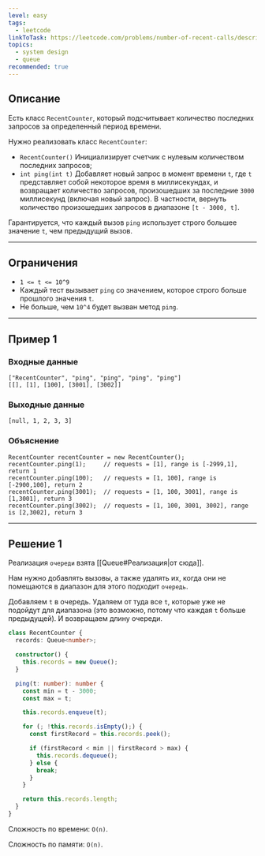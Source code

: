 ```yaml
---
level: easy
tags:
  - leetcode
linkToTask: https://leetcode.com/problems/number-of-recent-calls/description/
topics:
  - system design
  - queue
recommended: true
---
```

## Описание

Есть класс `RecentCounter`, который подсчитывает количество последних запросов за определенный период времени.

Нужно реализовать класс `RecentCounter`:

- `RecentCounter()` Инициализирует счетчик с нулевым количеством последних запросов;
- `int ping(int t)` Добавляет новый запрос в момент времени `t`, где `t` представляет собой некоторое время в миллисекундах, и возвращает количество запросов, произошедших за последние `3000` миллисекунд (включая новый запрос). В частности, вернуть количество произошедших запросов в диапазоне `[t - 3000, t]`.

Гарантируется, что каждый вызов `ping` использует строго большее значение `t`, чем предыдущий вызов.

---
## Ограничения

- `1 <= t <= 10^9`
- Каждый тест вызывает `ping` со значением, которое строго больше прошлого значения `t`.
- Не больше, чем `10^4` будет вызван метод `ping`.

---
## Пример 1

### Входные данные

```
["RecentCounter", "ping", "ping", "ping", "ping"]
[[], [1], [100], [3001], [3002]]
```
### Выходные данные

```
[null, 1, 2, 3, 3]
```
### Объяснение

```
RecentCounter recentCounter = new RecentCounter();
recentCounter.ping(1);     // requests = [1], range is [-2999,1], return 1
recentCounter.ping(100);   // requests = [1, 100], range is [-2900,100], return 2
recentCounter.ping(3001);  // requests = [1, 100, 3001], range is [1,3001], return 3
recentCounter.ping(3002);  // requests = [1, 100, 3001, 3002], range is [2,3002], return 3
```

---
## Решение 1

Реализация `очереди` взята [[Queue#Реализация|от сюда]].

Нам нужно добавлять вызовы, а также удалять их, когда они не помещаются в диапазон для этого подходит `очередь`.

Добавляем `t` в очередь. Удаляем от туда все `t`, которые уже не подойдут для диапазона (это возможно, потому что каждая `t` больше предыдущей). И возвращаем длину очереди.

```typescript
class RecentCounter {
  records: Queue<number>;

  constructor() {
    this.records = new Queue();
  }

  ping(t: number): number {
    const min = t - 3000;
    const max = t;

    this.records.enqueue(t);

    for (; !this.records.isEmpty();) {
      const firstRecord = this.records.peek();

      if (firstRecord < min || firstRecord > max) {
        this.records.dequeue();
      } else {
        break;
      }
    }

    return this.records.length;
  }
}
```

Сложность по времени: `O(n)`.

Сложность по памяти: `O(n)`.